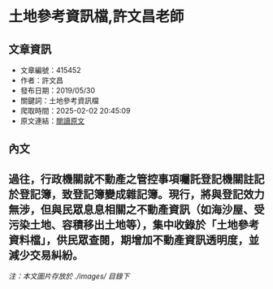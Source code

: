 # 土地參考資訊檔,許文昌老師

## 文章資訊
- 文章編號：415452
- 作者：許文昌
- 發布日期：2019/05/30
- 關鍵詞：土地參考資訊檔
- 爬取時間：2025-02-02 20:45:09
- 原文連結：[閱讀原文](https://real-estate.get.com.tw/Columns/detail.aspx?no=415452)

## 內文
過往，行政機關就不動產之管控事項囑託登記機關註記於登記簿，致登記簿變成雜記簿。現行，將與登記效力無涉，但與民眾息息相關之不動產資訊（如海沙屋、受污染土地、容積移出土地等），集中收錄於「土地參考資料檔」，供民眾查閱，期增加不動產資訊透明度，並減少交易糾紛。
---
*注：本文圖片存放於 ./images/ 目錄下*
